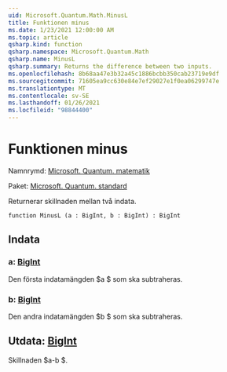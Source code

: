 ```yaml
---
uid: Microsoft.Quantum.Math.MinusL
title: Funktionen minus
ms.date: 1/23/2021 12:00:00 AM
ms.topic: article
qsharp.kind: function
qsharp.namespace: Microsoft.Quantum.Math
qsharp.name: MinusL
qsharp.summary: Returns the difference between two inputs.
ms.openlocfilehash: 8b68aa47e3b32a45c1886bcbb350cab23719e9df
ms.sourcegitcommit: 71605ea9cc630e84e7ef29027e1f0ea06299747e
ms.translationtype: MT
ms.contentlocale: sv-SE
ms.lasthandoff: 01/26/2021
ms.locfileid: "98844400"
---
```

# <a name="minusl-function"></a>Funktionen minus

Namnrymd: [Microsoft. Quantum. matematik](xref:Microsoft.Quantum.Math)

Paket: [Microsoft. Quantum. standard](https://nuget.org/packages/Microsoft.Quantum.Standard)


Returnerar skillnaden mellan två indata.

```qsharp
function MinusL (a : BigInt, b : BigInt) : BigInt
```


## <a name="input"></a>Indata

### <a name="a--bigint"></a>a: [BigInt](xref:microsoft.quantum.lang-ref.bigint)

Den första indatamängden $a $ som ska subtraheras.


### <a name="b--bigint"></a>b: [BigInt](xref:microsoft.quantum.lang-ref.bigint)

Den andra indatamängden $b $ som ska subtraheras.



## <a name="output--bigint"></a>Utdata: [BigInt](xref:microsoft.quantum.lang-ref.bigint)

Skillnaden $a-b $.